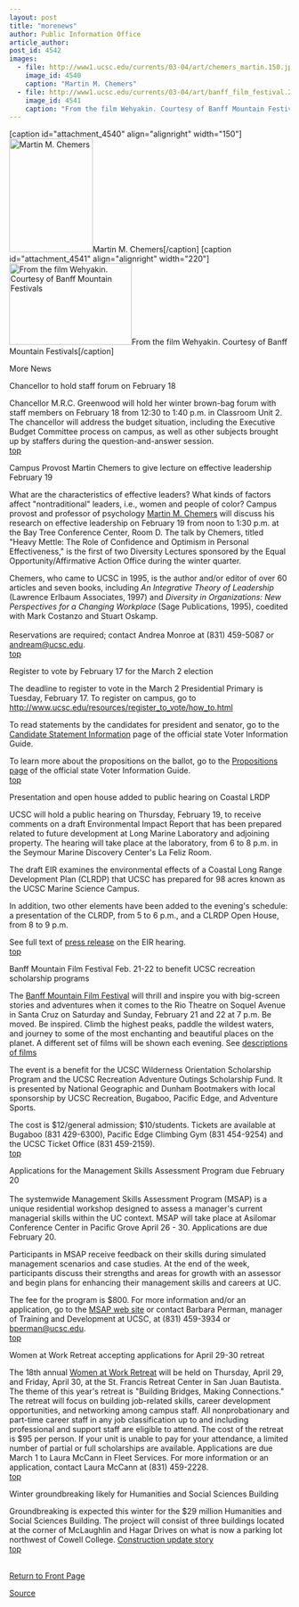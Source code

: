```yaml
---
layout: post
title: "morenews"
author: Public Information Office
article_author: 
post_id: 4542
images:
  - file: http://www1.ucsc.edu/currents/03-04/art/chemers_martin.150.jpg
    image_id: 4540
    caption: "Martin M. Chemers"
  - file: http://www1.ucsc.edu/currents/03-04/art/banff_film_festival.220.jpg
    image_id: 4541
    caption: "From the film Wehyakin. Courtesy of Banff Mountain Festivals"
---
```


[caption id="attachment_4540" align="alignright" width="150"]<a href="http://dev-ucsc-news.pantheonsite.io/wp-content/uploads/2004/02/chemers_martin.150.jpg"><img class="size-full wp-image-4540" src="http://dev-ucsc-news.pantheonsite.io/wp-content/uploads/2004/02/chemers_martin.150.jpg" alt="Martin M. Chemers" width="150" height="204" /></a>Martin M. Chemers[/caption]
[caption id="attachment_4541" align="alignright" width="220"]<a href="http://dev-ucsc-news.pantheonsite.io/wp-content/uploads/2004/02/banff_film_festival.220.jpg"><img class="size-full wp-image-4541" src="http://dev-ucsc-news.pantheonsite.io/wp-content/uploads/2004/02/banff_film_festival.220.jpg" alt="From the film Wehyakin. Courtesy of Banff Mountain Festivals" width="220" height="146" /></a>From the film Wehyakin. Courtesy of Banff Mountain Festivals[/caption]
<p class="pagehead">
  More News
</p>
<p class="sectionhead">
  <a name="forum" id="forum"></a>Chancellor to hold staff forum on February 18<br>
</p>
<p>
  Chancellor M.R.C. Greenwood will hold her winter brown-bag forum with staff members on February 18 from 12:30 to 1:40 p.m. in Classroom Unit 2. The chancellor will address the budget situation, including the Executive Budget Committee process on campus, as well as other subjects brought up by staffers during the question-and-answer session.<br>
  <a href="#forum">top</a>
</p>
<p class="sectionhead">
  <a name="chemers" id="chemers"></a>Campus Provost Martin Chemers to give lecture on effective leadership February 19
</p>
<p>
  What are the characteristics of effective leaders? What kinds of factors affect "nontraditional" leaders, i.e., women and people of color? Campus provost and professor of psychology <a href="http://psych.ucsc.edu/Faculty/mChemers.shtml">Martin M. Chemers</a> will discuss his research on effective leadership on February 19 from noon to 1:30 p.m. at the Bay Tree Conference Center, Room D. The talk by Chemers, titled "Heavy Mettle: The Role of Confidence and Optimism in Personal Effectiveness," is the first of two Diversity Lectures sponsored by the Equal Opportunity/Affirmative Action Office during the winter quarter.
</p>
<p>
  Chemers, who came to UCSC in 1995, is the author and/or editor of over 60 articles and seven books, including <i>An Integrative Theory of Leadership</i> (Lawrence Erlbaum Associates, 1997) and <i>Diversity in Organizations: New Perspectives for a Changing Workplace</i> (Sage Publications, 1995), coedited with Mark Costanzo and Stuart Oskamp.<br>
  <br>
  Reservations are required; contact Andrea Monroe at (831) 459-5087 or <a href="mailto:andream@ucsc.edu">andream@ucsc.edu</a>.<br>
  <a href="#forum">top</a>
</p>
<p class="sectionhead">
  <a name="vote" id="vote"></a>Register to vote by February 17 for the March 2 election
</p>
<p>
  The deadline to register to vote in the March 2 Presidential Primary is<br>
  Tuesday, February 17. To register on campus, go to <a href="http://www.ucsc.edu/resources/register_to_vote/how_to.html">http://www.ucsc.edu/resources/register_to_vote/how_to.html</a>
</p>
<p>
  To read statements by the candidates for president and senator, go to the <a href="http://www.voterguide.ss.ca.gov/cand/cand.html">Candidate Statement Information</a> page of the official state Voter Information Guide.
</p>
<p>
  To learn more about the propositions on the ballot, go to the <a href="http://www.voterguide.ss.ca.gov/propositions/propositions.html">Propositions page</a> of the official state Voter Information Guide.<br>
  <a href="#forum">top</a>
</p>
<p class="sectionhead">
  <a name="lrdp" id="lrdp"></a>Presentation and open house added to public hearing on Coastal LRDP
</p>
<p>
  UCSC will hold a public hearing on Thursday, February 19, to receive comments on a draft Environmental Impact Report that has been prepared related to future development at Long Marine Laboratory and adjoining property. The hearing will take place at the laboratory, from 6 to 8 p.m. in the Seymour Marine Discovery Center's La Feliz Room.<br>
</p>
<p>
  The draft EIR examines the environmental effects of a Coastal Long Range Development Plan (CLRDP) that UCSC has prepared for 98 acres known as the UCSC Marine Science Campus.<br>
</p>
<p>
  In addition, two other elements have been added to the evening's schedule: a presentation of the CLRDP, from 5 to 6 p.m., and a CLRDP Open House, from 8 to 9 p.m.<br>
</p>
<p>
  See full text of <a href="http://press.ucsc.edu/text.asp?pid=446">press release</a> on the EIR hearing.<br>
  <a href="#forum">top</a>
</p>
<p class="sectionhead">
  <a name="banff" id="banff"></a>Banff Mountain Film Festival Feb. 21-22 to benefit UCSC recreation scholarship programs
</p>
<p>
  The <a href="http://www.banffcentre.ca/mountainculture/festivals/film/">Banff Mountain Film Festival</a> will thrill and inspire you with big-screen stories and adventures when it comes to the Rio Theatre on Soquel Avenue in Santa Cruz on Saturday and Sunday, February 21 and 22 at 7 p.m. Be moved. Be inspired. Climb the highest peaks, paddle the wildest waters, and journey to some of the most enchanting and beautiful places on the planet. A different set of films will be shown each evening. See <a href="banff_films.html">descriptions of films</a>
</p>
<p>
  The event is a benefit for the UCSC Wilderness Orientation Scholarship Program and the UCSC Recreation Adventure Outings Scholarship Fund. It is presented by National Geographic and Dunham Bootmakers with local sponsorship by UCSC Recreation, Bugaboo, Pacific Edge, and Adventure Sports.<br>
</p>
<p>
  The cost is $12/general admission; $10/students. Tickets are available at Bugaboo (831 429-6300), Pacific Edge Climbing Gym (831 454-9254) and the UCSC Ticket Office (831 459-2159).<br>
  <a href="#forum">top</a>
</p>
<p>
  <span class="sectionhead"><a name="management" id="management"></a>Applications for the Management Skills Assessment Program due February 20</span><br>
  <br>
  The systemwide Management Skills Assessment Program (MSAP) is a unique residential workshop designed to assess a manager's current managerial skills within the UC context. MSAP will take place at Asilomar Conference Center in Pacific Grove April 26 - 30. Applications are due February 20.
</p>
<p>
  Participants in MSAP receive feedback on their skills during simulated management scenarios and case studies. At the end of the week, participants discuss their strengths and areas for growth with an assessor and begin plans for enhancing their management skills and careers at UC.
</p>
<p>
  The fee for the program is $800. For more information and/or an application, go to the <a href="http://msap.ucdavis.edu">MSAP web site</a> or contact Barbara Perman, manager of Training and Development at UCSC, at (831) 459-3934 or <a href="mailto:bperman@ucsc.edu">bperman@ucsc.edu</a>.<br>
  <a href="#forum">top</a><br>
</p>
<p>
  <span class="sectionhead"><a name="retreat" id="retreat"></a>Women at Work Retreat accepting applications for April 29-30 retreat</span><br>
</p>
<p>
  The 18th annual <a href="http://www2.ucsc.edu/womenatwork/">Women at Work Retreat</a> will be held on Thursday, April 29, and Friday, April 30, at the St. Francis Retreat Center in San Juan Bautista. The theme of this year's retreat is "Building Bridges, Making Connections." The retreat will focus on building job-related skills, career development opportunities, and networking among campus staff. All nonprobationary and part-time career staff in any job classification up to and including professional and support staff are eligible to attend. The cost of the retreat is $95 per person. If your unit is unable to pay for your attendance, a limited number of partial or full scholarships are available. Applications are due March 1 to Laura McCann in Fleet Services. For more information or an application, contact Laura McCann at (831) 459-2228.<br>
  <a href="#forum">top</a>
</p>
<p class="sectionhead">
  <a name="construction" id="construction"></a>Winter groundbreaking likely for Humanities and Social Sciences Building
</p>
<p>
  Groundbreaking is expected this winter for the $29 million Humanities and Social Sciences Building. The project will consist of three buildings located at the corner of McLaughlin and Hagar Drives on what is now a parking lot northwest of Cowell College. <a href="http://www.ucsc.edu/about/construction_plans.html">Construction update story</a><a href="http://www2.ucsc.edu/ppc/"><br></a><a href="#forum">top</a><br>
  <br>
</p>
<p>
  <a href="http://currents.ucsc.edu/">Return to Front Page</a><br>
</p>
<p><a href="http://www1.ucsc.edu/currents/03-04/02-16/morenews.html" title="Permalink to morenews">Source</a></p>
